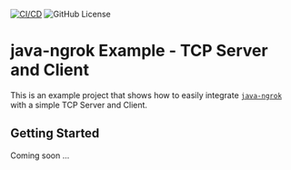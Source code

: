 [![CI/CD](https://github.com/alexdlaird/java-ngrok-example-dropwizard/workflows/CI/CD/badge.svg)](https://github.com/alexdlaird/java-ngrok-example-dropwizard/actions?query=workflow%3ACI%2FCD)
![GitHub License](https://img.shields.io/github/license/alexdlaird/java-ngrok-example-dropwizard)

# java-ngrok Example - TCP Server and Client

This is an example project that shows how to easily integrate [`java-ngrok`](https://github.com/alexdlaird/java-ngrok)
with a simple TCP Server and Client.

## Getting Started

Coming soon ...
